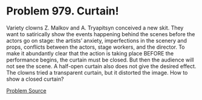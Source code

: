 # Problem 979. Curtain!

Variety clowns Z. Malkov and A. Tryapitsyn conceived a new skit. They want to satirically show the events happening behind the scenes before the actors go on stage: the artists’ anxiety, imperfections in the scenery and props, conflicts between the actors, stage workers, and the director. To make it abundantly clear that the action is taking place BEFORE the performance begins, the curtain must be closed. But then the audience will not see the scene. A half-open curtain also does not give the desired effect. The clowns tried a transparent curtain, but it distorted the image. How to show a closed curtain?

[Problem Source](https://www.trizland.ru/tasks/1835/)